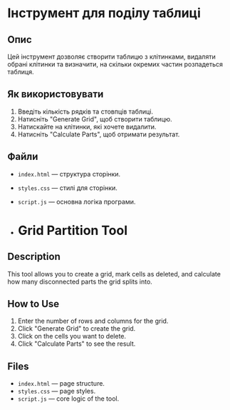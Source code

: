 # Інструмент для поділу таблиці

## Опис
Цей інструмент дозволяє створити таблицю з клітинками, видаляти обрані клітинки та визначити, на скільки окремих частин розпадеться таблиця. 

## Як використовувати
1. Введіть кількість рядків та стовпців таблиці.
2. Натисніть "Generate Grid", щоб створити таблицю.
3. Натискайте на клітинки, які хочете видалити.
4. Натисніть "Calculate Parts", щоб отримати результат.

## Файли
- `index.html` — структура сторінки.
- `styles.css` — стилі для сторінки.
- `script.js` — основна логіка програми.

- # Grid Partition Tool

## Description
This tool allows you to create a grid, mark cells as deleted, and calculate how many disconnected parts the grid splits into.

## How to Use
1. Enter the number of rows and columns for the grid.
2. Click "Generate Grid" to create the grid.
3. Click on the cells you want to delete.
4. Click "Calculate Parts" to see the result.

## Files
- `index.html` — page structure.
- `styles.css` — page styles.
- `script.js` — core logic of the tool.
